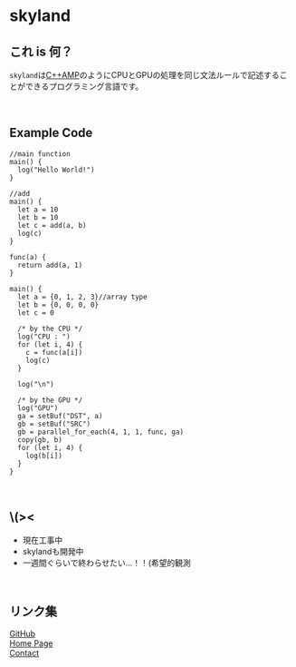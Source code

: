 # skyland

## これ is 何？
`skyland`は[C++AMP](https://learn.microsoft.com/ja-jp/cpp/parallel/amp/cpp-amp-overview?view=msvc-170)のようにCPUとGPUの処理を同じ文法ルールで記述することができるプログラミング言語です。

<br>

## Example Code
```sland
//main function
main() {
  log("Hello World!")
}
```
```sland
//add
main() {
  let a = 10
  let b = 10
  let c = add(a, b)
  log(c)
}
```
```sland
func(a) {
  return add(a, 1)
}

main() {
  let a = {0, 1, 2, 3}//array type
  let b = {0, 0, 0, 0}
  let c = 0

  /* by the CPU */
  log("CPU : ")
  for (let i, 4) {
    c = func(a[i])
    log(c)
  }

  log("\n")

  /* by the GPU */
  log("GPU")
  ga = setBuf("DST", a)
  gb = setBuf("SRC")
  gb = parallel_for_each(4, 1, 1, func, ga)
  copy(gb, b)
  for (let i, 4) {
    log(b[i])
  }
}
```

<br>

## \\(><
- 現在工事中
- skylandも開発中
- 一週間ぐらいで終わらせたい…！！(希望的観測

<br>

## リンク集
[GitHub](https://github.com/metaphysical-bard/skyland)<br>
[Home Page](https://metaphysical-bard.github.io/skyland/)<br>
[Contact](https://metaphysical-bard.github.io/skyland/contact/)<br>

